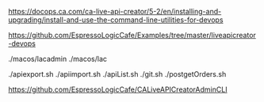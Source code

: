 https://docops.ca.com/ca-live-api-creator/5-2/en/installing-and-upgrading/install-and-use-the-command-line-utilities-for-devops

https://github.com/EspressoLogicCafe/Examples/tree/master/liveapicreator-devops

./macos/lacadmin 
./macos/lac


./apiexport.sh
./apiimport.sh
./apiList.sh
./git.sh
./postgetOrders.sh


https://github.com/EspressoLogicCafe/CALiveAPICreatorAdminCLI


